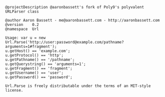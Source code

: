     @projectDescription	@aaronbassett's fork of Poly9's polyvalent URLParser class
    
    @author	Aaron Bassett - me@aaronbassett.com - http://aaronbassett.com
    @version	0.2 
    @namespace	Url
    
    Usage: var u = new Url.Parse('http://user:password@example.com/pathname?arguments=1#fragment');
    u.getHost() == 'example.com';
    u.getProtocol() == 'http';
    u.getPathname() == '/pathname';
    u.getQuerystring() == 'arguments=1';
    u.getFragment() == 'fragment';
    u.getUsername() == 'user';
    u.getPassword() == 'password';
    
    Url.Parse is freely distributable under the terms of an MIT-style license.
